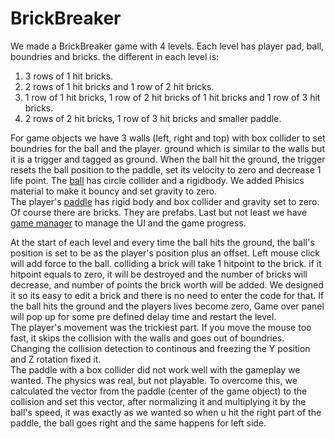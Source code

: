 # BrickBreaker

We made a BrickBreaker game with 4 levels. Each level has player pad, ball, boundries and bricks. the different in each level is:  
1. 3 rows of 1 hit bricks.  
2. 2 rows of 1 hit bricks and 1 row of 2 hit bricks.  
3. 1 row of 1 hit bricks, 1 row of 2 hit bricks of 1 hit bricks and 1 row of 3 hit bricks.  
4. 2 rows of 2 hit bricks, 1 row of 3 hit bricks and smaller paddle.

For game objects we have 3 walls (left, right and top) with box collider to set boundries for the ball and the player.
ground which is similar to the walls but it is a trigger and tagged as ground. When the ball hit the ground, the trigger resets the ball
position to the paddle, set its velocity to zero and decrease 1 life point.  The [ball](/Assets/Scripts/BallScript.cs) has circle collider and a rigidbody. We added Phisics material to make it bouncy and set gravity to zero.  
The player's [paddle](/Assets/Scripts/PadMovement.cs) has rigid body and box collider and gravity set to zero.  
Of course there are bricks. They are prefabs.  Last but not least we have [game manager](/Assets/Scripts/GameManager.cs) to manage the UI and the game progress.  

At the start of each level and every time the ball hits the ground, the ball's position is set to be as the player's position plus an offset. 
Left mouse click will add force to the ball. colliding a brick will take 1 hitpoint to the brick. if it hitpoint equals to zero, it will be destroyed and the number of bricks will decrease, and number of points the brick worth will be added. We designed it so its easy to edit a brick and there is no need to enter the code for that. If the ball hits the ground and the players lives become zero, Game over panel will pop up for some pre defined delay time and restart the level.  
The player's movement was the trickiest part. If you move the mouse too fast, it skips the collision with the walls and goes out of boundries. Changing the collision detection to continous and freezing the Y position and Z rotation fixed it.  
The paddle with a box collider did not work well with the gameplay we wanted. The physics was real, but not playable. To overcome this, we calculated the vector from the paddle (center of the game object) to the collision and set this vector, after normalizing it and multiplying it by the ball's speed, it was exactly as we wanted so when u hit the right part of the paddle, the ball goes right and the same happens for left side.

